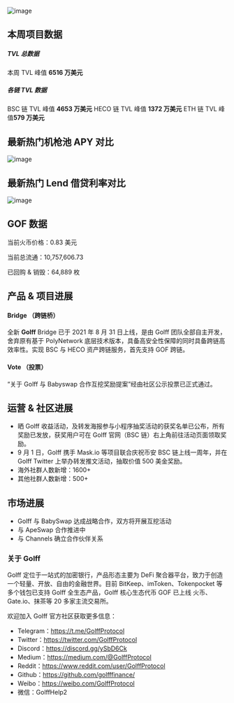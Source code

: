 ![image](http://docs.golff.com/blog/page/16.jpg)



## 本周项目数据

##### **TVL 总数据**

本周 TVL 峰值 **6516 万美元**

##### **各链 TVL 数据**

BSC 链 TVL 峰值 **4653 万美元**
HECO 链 TVL 峰值 **1372 万美元**
ETH 链 TVL 峰值**579 万美元**

## 最新热门机枪池 APY 对比

![image](http://docs.golff.com/blog/page/17.png)

## 最新热门 Lend 借贷利率对比

![image](http://docs.golff.com/blog/page/20.png)

## GOF 数据

当前火币价格：0.83 美元

当前总流通：10,757,606.73

已回购 & 销毁：64,889 枚

## 产品 & 项目进展

#### Bridge （跨链桥）

全新 **Golff** Bridge 已于 2021 年 8 月 31 日上线，是由 Golff 团队全部自主开发，舍弃原有基于 PolyNetwork 底层技术版本，具备高安全性保障的同时具备跨链高效率性。实现 BSC 与 HECO 资产跨链服务，首先支持 GOF 跨链。

#### Vote （投票）

“关于 Golff 与 Babyswap 合作互挖奖励提案”经由社区公示投票已正式通过。

## 运营 & 社区进展

- 晒 Golff 收益活动，及转发海报参与小程序抽奖活动的获奖名单已公布，所有奖励已发放，获奖用户可在 Golff 官网（BSC 链）右上角前往活动页面领取奖励。
- 9 月 1 日，Golff 携手 Mask.io 等项目联合庆祝币安 BSC 链上线一周年，并在 Golff Twitter 上举办转发推文活动，抽取价值 500 美金奖励。
- 海外社群人数新增：1600+
- 其他社群人数新增：500+

## 市场进展

- Golff 与 BabySwap 达成战略合作，双方将开展互挖活动
- 与 ApeSwap 合作推进中
- 与 Channels 确立合作伙伴关系

### 关于 Golff

Golff 定位于一站式的加密银行，产品形态主要为 DeFi 聚合器平台，致力于创造一个轻量、开放、自由的金融世界。目前 BitKeep、imToken、Tokenpocket 等多个钱包已支持 Golff 全生态产品，Golff 核心生态代币 GOF 已上线 火币、Gate.io、抹茶等 20 多家主流交易所。

欢迎加入 Golff 官方社区获取更多信息：

- Telegram：https://t.me/GolffProtocol
- Twitter：https://twitter.com/GolffProtocol
- Discord：https://discord.gg/ySbD6Ck
- Medium：https://medium.com/@GolffProtocol
- Reddit：https://www.reddit.com/user/GolffProtocol
- Github：https://github.com/golfffinance/
- Weibo：https://weibo.com/GolffProtocol
- 微信：GolffHelp2
